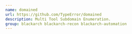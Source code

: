 ```yaml
---
name: domained
url: https://github.com/TypeError/domained
description: Multi Tool Subdomain Enumeration.
group: blackarch blackarch-recon blackarch-automation
---
```

